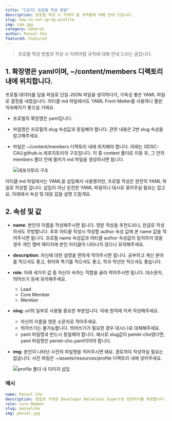 ```yaml
---
title: "[공지] 프로필 작성 방법"
description: 프로필 작성 시 지켜야 할 규칙들에 대해 안내 드립니다.
slug: how-to-set-up-my-profile
img: iam.jpg
category: General
author: Peniel Cho
featured: Featured
---
```


> 프로필 작성 방법과 작성 시 지켜야할 규칙에 대해 안내 드리는 글입니다.

## 1. 확장명은 yaml이며, ~/content/members 디렉토리 내에 위치합니다.

프로필 데이터를 담을 파일로 단일 JSON 파일을 생각하다가, 가독성 좋은 YAML 파일로 결정을 내렸습니다. 아티클 md 파일에서도 YAML Front Matter를 사용하니 훨씬 익숙해지기 좋으실 거에요.

- 프로필의 확장명은 yaml입니다.

- 파일명은 프로필의 slug 속성값과 동일해야 합니다. 관련 내용은 2번 slug 속성을 참고해주세요.

- 파일은 ~/content/members 디렉토리 내에 위치해야 합니다. 아래는 GDSC-CAU.github.io 레포지토리의 구조입니다. 이 중 content 폴더로 이동 후, 그 안의 members 폴더 안에 들어가 md 파일을 생성하시면 됩니다.

  ![레포지토리 구조](how-to-set-up-my-profile/01.png)

아티클 md 파일에서는 YAML을 삽입해서 사용했지만, 프로필 작성은 완전히 YAML 파일로 작성할 겁니다. 삽입이 아닌 온전한 YAML 파일이니 대시로 묶어주실 필요는 없고요. 아래에서 속성 및 대응 값을 설명 드릴게요.

## 2. 속성 및 값

- **name**: 본인의 이름을 작성해주시면 됩니다. 영문 작성을 추천드리나, 한글로 작성하셔도 무방합니다. 추후 아티클 작성시 작성할 author 속성 값에 본 name 값을 적어주시면 됩니다. 프로필 name 속성값과 아티클 author 속성값이 일치하지 않을 경우 개인 멤버 페이지에 본인 아티클이 나타나지 않으니 유의해주세요.

- **description**: 자신에 대한 설명을 편하게 적어주시면 됩니다. 공부하고 계신 분야를 적으셔도 좋고, 취미와 특기를 적으셔도 좋고, 학과 학년만 적으셔도 좋습니다.

- **role**: 아래 세가지 값 중 자신이 속하는 직함을 골라 적어주시면 됩니다. 대소문자, 띄어쓰기 등에 유의해주세요.

  - Lead
  - Core Member
  - Member

- **slug**: url의 일부로 사용될 중요한 부분입니다. 아래 원칙에 지켜 작성해주세요.

  - 자신의 이름을 영문 소문자로 적어주세요.
  - 띄어쓰기는 불가능합니다. 띄어쓰기가 필요한 경우 대시(-)로 대체해주세요.
  - yaml 파일명과 반드시 동일해야 합니다. 예시로 slug값이 peniel-cho였다면, yaml 파일명은 peniel-cho.yaml이어야 합니다.

- **img**: 본인이 나타난 사진의 파일명을 적어주시면 돼요. 경로까지 작성하실 필요는 없습니다. 사진 파일은 ~/assets/resources/profile 디렉토리 내에 넣어주세요.

  ![profile 폴더 내 이미지 삽입](how-to-set-up-my-profile/02.png)

### 예시

```yaml
name: Peniel Cho
description: 현업과 가까운 Developer Relations Expert로 성장하기를 희망합니다. DS, ML, DL 관련 공부를 했으며 현재는 프론트를 배워가는 중입니다.
role: Core Member
slug: penielcho
img: peniel.jpg
```

